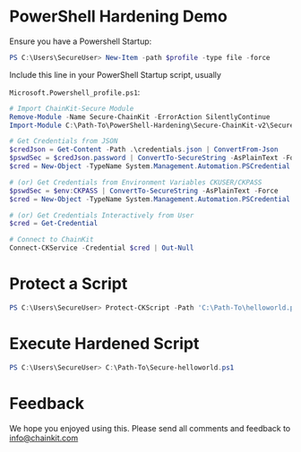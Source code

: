 # PowerShell Hardening Demo

Ensure you have a Powershell Startup:

```powershell
PS C:\Users\SecureUser> New-Item -path $profile -type file -force
```

Include this line in your PowerShell Startup script, usually

`Microsoft.Powershell_profile.ps1`:

```powershell
# Import ChainKit-Secure Module
Remove-Module -Name Secure-ChainKit -ErrorAction SilentlyContinue
Import-Module C:\Path-To\PowerShell-Hardening\Secure-ChainKit-v2\Secure-ChainKit.psm1 -Force

# Get Credentials from JSON
$credJson = Get-Content -Path .\credentials.json | ConvertFrom-Json
$pswdSec = $credJson.password | ConvertTo-SecureString -AsPlainText -Force
$cred = New-Object -TypeName System.Management.Automation.PSCredential -ArgumentList $credJson.user, $pswdSec

# (or) Get Credentials from Environment Variables CKUSER/CKPASS
$pswdSec = $env:CKPASS | ConvertTo-SecureString -AsPlainText -Force
$cred = New-Object -TypeName System.Management.Automation.PSCredential -ArgumentList $env:CKUSER, $pswdSec

# (or) Get Credentials Interactively from User
$cred = Get-Credential

# Connect to ChainKit
Connect-CKService -Credential $cred | Out-Null
```

# Protect a Script

```powershell
PS C:\Users\SecureUser> Protect-CKScript -Path 'C:\Path-To\helloworld.ps1'
```

# Execute Hardened Script

```powershell
PS C:\Users\SecureUser> C:\Path-To\Secure-helloworld.ps1
```

# Feedback

We hope you enjoyed using this. Please send all comments
and feedback to info@chainkit.com
